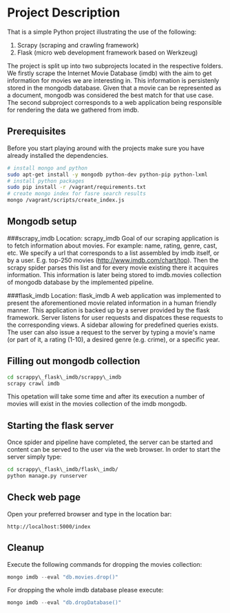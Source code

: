 Project Description
===================
That is a simple Python project illustrating the use of the following:

1. Scrapy (scraping and crawling framework)
1. Flask (micro web development framework based on Werkzeug)

The project is split up into two subprojects located in the respective folders.
We firstly scrape the Internet Movie Database (imdb) with the aim to get
information for movies we are interesting in. This information is persistenly
stored in the mongodb database. Given that a movie can be represented as a
document, mongodb was considered the best match for that use case. The second
subproject corresponds to a web application being responsible for rendering the
data we gathered from imdb.

Prerequisites
-------------
Before you start playing around with the projects make sure you have already
installed the dependencies.
```bash
# install mongo and python 
sudo apt-get install -y mongodb python-dev python-pip python-lxml
# install python packages
sudo pip install -r /vagrant/requirements.txt
# create mongo index for fasre search results
mongo /vagrant/scripts/create_index.js
```

Mongodb setup
-------------
###scrapy\_imdb
Location: scrapy\_imdb
Goal of our scraping application is to fetch information about movies. For
example: name, rating, genre, cast, etc. We specify a url that corresponds to a
list assembled by imdb itself, or by a user. E.g. top-250 movies
(http://www.imdb.com/chart/top). Then the scrapy spider parses this list and for
every movie existing there it acquires information. This information is later
being stored to imdb.movies collection of mongodb database by the implemented
pipeline.

###flask\_imdb
Location: flask\_imdb
A web application was implemented to present the aforementioned movie related
information in a human friendly manner. This application is backed up by a
server provided by the flask framework. Server listens for user requests and
dispatces these requests to the corresponding views. A sidebar allowing for
predefined queries exists. The user can also issue a request to the server by
typing a movie's name (or part of it, a rating (1-10), a desired genre (e.g.
crime), or a specific year.

Filling out mongodb collection
------------------------------
```bash
cd scrappy\_flask\_imdb/scrappy\_imdb
scrapy crawl imdb
```

This opetation will take some time and after its execution a number of movies
will exist in the movies collection of the imdb mongodb.

Starting the flask server
-------------------------
Once spider and pipeline have completed, the server can be started and content
can be served to the user via the web browser. In order to start the server
simply type:

```bash
cd scrappy\_flask\_imdb/flask\_imdb/
python manage.py runserver
```

Check web page
--------------
Open your preferred browser and type in the location bar:
```
http://localhost:5000/index
```

Cleanup
-------
Execute the following commands for dropping the movies collection:
```javascript
mongo imdb --eval "db.movies.drop()"
```

For dropping the whole imdb database please execute:
```javascript
mongo imdb --eval "db.dropDatabase()"
```
